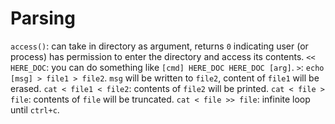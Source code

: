 # Parsing
`access()`: can take in directory as argument, returns `0` indicating user (or process) has permission to enter the directory and access its contents.
`<< HERE_DOC`: you can do something like `[cmd] HERE_DOC HERE_DOC [arg]`.
`>`: `echo [msg] > file1 > file2`. `msg` will  be written to `file2`, content of `file1` will be erased.
`cat < file1 < file2`: contents of `file2` will be printed.
`cat < file > file`: contents of `file` will be truncated.
`cat < file >> file`: infinite loop until `ctrl+c`.